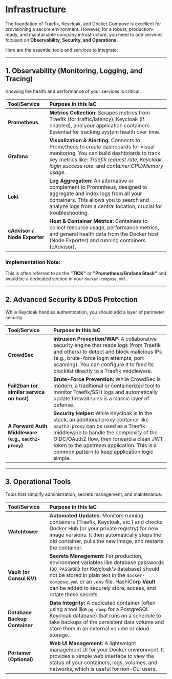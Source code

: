 # Infrastructure

The foundation of Traefik, Keycloak, and Docker Compose is excellent for provisioning a secure environment. However, for a robust, production-ready, and maintainable company infrastructure, you need to add services focused on **Observability, Security, and Operations.**

Here are the essential tools and services to integrate:

---

## 1. Observability (Monitoring, Logging, and Tracing)

Knowing the health and performance of your services is critical.

| Tool/Service | Purpose in this IaC |
| :--- | :--- |
| **Prometheus** | **Metrics Collection:** Scrapes metrics from Traefik (for traffic/latency), Keycloak (if enabled), and your application containers. Essential for tracking system health over time. |
| **Grafana** | **Visualization & Alerting:** Connects to Prometheus to create dashboards for visual monitoring. You can build dashboards to track key metrics like: *Traefik request rate*, *Keycloak login success rate*, and *container CPU/Memory usage*. |
| **Loki** | **Log Aggregation:** An alternative or complement to Prometheus, designed to aggregate and index logs from all your containers. This allows you to search and analyze logs from a central location, crucial for troubleshooting. |
| **cAdvisor / Node Exporter** | **Host & Container Metrics:** Containers to collect resource usage, performance metrics, and general health data from the Docker host (Node Exporter) and running containers (cAdvisor). |

### Implementation Note:
This is often referred to as the **"TICK"** or **"Prometheus/Grafana Stack"** and would be a dedicated section in your `docker-compose.yml`.

---

## 2. Advanced Security & DDoS Protection

While Keycloak handles authentication, you should add a layer of perimeter security.

| Tool/Service | Purpose in this IaC |
| :--- | :--- |
| **CrowdSec** | **Intrusion Prevention/WAF:** A collaborative security engine that reads logs (from Traefik and others) to detect and block malicious IPs (e.g., brute-force login attempts, port scanning). You can configure it to feed its blocklist directly to a Traefik middleware. |
| **Fail2ban (or similar service on host)**| **Brute-Force Prevention:** While CrowdSec is modern, a traditional or containerized tool to monitor Traefik/SSH logs and automatically update firewall rules is a classic layer of defense. |
| **A Forward Auth Middleware (e.g., `oauth2-proxy`)** | **Security Helper:** While Keycloak is in the stack, an additional proxy container like `oauth2-proxy` can be used as a Traefik middleware to handle the complexity of the OIDC/OAuth2 flow, then forward a clean JWT token to the upstream application. This is a common pattern to keep application logic simple. |

---

## 3. Operational Tools

Tools that simplify administration, secrets management, and maintenance.

| Tool/Service | Purpose in this IaC |
| :--- | :--- |
| **Watchtower** | **Automated Updates:** Monitors running containers (Traefik, Keycloak, etc.) and checks Docker Hub (or your private registry) for new image versions. It then automatically stops the old container, pulls the new image, and restarts the container. |
| **Vault (or Consul KV)** | **Secrets Management:** For production, environment variables like database passwords (`DB_PASSWORD` for Keycloak's database) should not be stored in plain text in the `docker-compose.yml` or an `.env` file. HashiCorp **Vault** can be added to securely store, access, and rotate these secrets. |
| **Database Backup Container** | **Data Integrity:** A dedicated container (often using a tool like `pg_dump` for a PostgreSQL Keycloak database) that runs on a schedule to take backups of the persistent data volume and store them in an external volume or cloud storage. |
| **Portainer (Optional)** | **Web UI Management:** A lightweight management UI for your Docker environment. It provides a simple web interface to view the status of your containers, logs, volumes, and networks, which is useful for non-CLI users. |